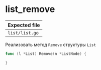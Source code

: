 # list_remove

| Expected file  |
| -------------- |
| `list/list.go` |

Реализовать метод `Remove` структуры `List`

```go
func (l *List) Remove(n *ListNode) {

}
```
